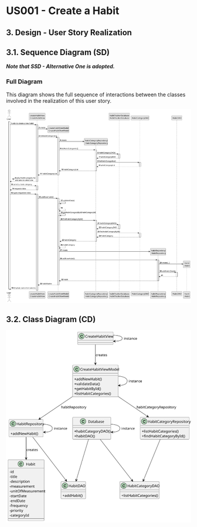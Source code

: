 # US001 - Create a Habit

## 3. Design - User Story Realization

## 3.1. Sequence Diagram (SD)

_**Note that SSD - Alternative One is adopted.**_

### Full Diagram

This diagram shows the full sequence of interactions between the classes involved in the realization of this user story.

![Sequence Diagram - Full](svg/us001-sequence-diagram.svg)


## 3.2. Class Diagram (CD)

![Class Diagram](svg/us001-class-diagram.svg)
